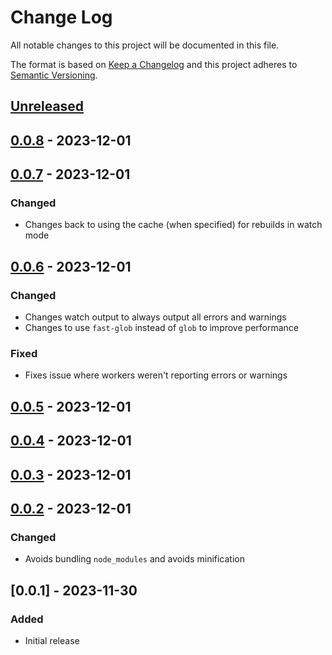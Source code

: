 # Change Log

All notable changes to this project will be documented in this file.

The format is based on [Keep a Changelog](http://keepachangelog.com/) and this project adheres to [Semantic Versioning](http://semver.org/).

## [Unreleased]

## [0.0.8] - 2023-12-01

## [0.0.7] - 2023-12-01

### Changed

- Changes back to using the cache (when specified) for rebuilds in watch mode

## [0.0.6] - 2023-12-01

### Changed

- Changes watch output to always output all errors and warnings
- Changes to use `fast-glob` instead of `glob` to improve performance

### Fixed

- Fixes issue where workers weren't reporting errors or warnings

## [0.0.5] - 2023-12-01

## [0.0.4] - 2023-12-01

## [0.0.3] - 2023-12-01

## [0.0.2] - 2023-12-01

### Changed

- Avoids bundling `node_modules` and avoids minification

## [0.0.1] - 2023-11-30

### Added

- Initial release

[unreleased]: https://github.com/eamodio/eslint-lite-webpack-plugin/compare/v0.0.8...HEAD
[0.0.8]: https://github.com/eamodio/eslint-lite-webpack-plugin/compare/v0.0.7...eamodio:v0.0.8
[0.0.7]: https://github.com/eamodio/eslint-lite-webpack-plugin/compare/v0.0.6...eamodio:v0.0.7
[0.0.6]: https://github.com/eamodio/eslint-lite-webpack-plugin/compare/v0.0.5...eamodio:v0.0.6
[0.0.5]: https://github.com/eamodio/eslint-lite-webpack-plugin/compare/v0.0.4...eamodio:v0.0.5
[0.0.4]: https://github.com/eamodio/eslint-lite-webpack-plugin/compare/v0.0.3...eamodio:v0.0.4
[0.0.3]: https://github.com/eamodio/eslint-lite-webpack-plugin/compare/v0.0.2...eamodio:v0.0.3
[0.0.2]: https://github.com/eamodio/eslint-lite-webpack-plugin/compare/v0.0.1...eamodio:v0.0.2
